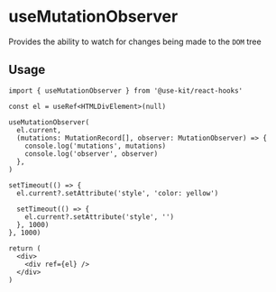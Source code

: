 # useMutationObserver

Provides the ability to watch for changes being made to the `DOM` tree

## Usage

```tsx
import { useMutationObserver } from '@use-kit/react-hooks'

const el = useRef<HTMLDivElement>(null)

useMutationObserver(
  el.current,
  (mutations: MutationRecord[], observer: MutationObserver) => {
    console.log('mutations', mutations)
    console.log('observer', observer)
  },
)

setTimeout(() => {
  el.current?.setAttribute('style', 'color: yellow')

  setTimeout(() => {
    el.current?.setAttribute('style', '')
  }, 1000)
}, 1000)

return (
  <div>
    <div ref={el} />
  </div>
)
```
